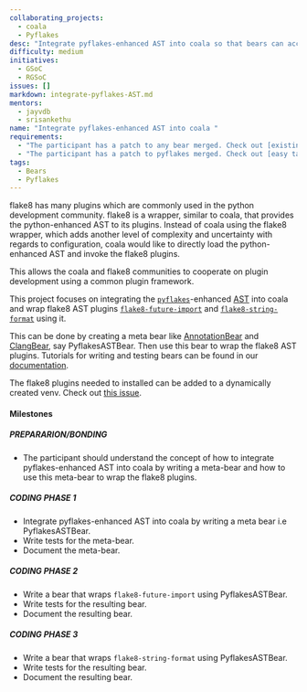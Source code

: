 ```yaml
---
collaborating_projects: 
  - coala
  - Pyflakes
desc: "Integrate pyflakes-enhanced AST into coala so that bears can access it."
difficulty: medium
initiatives: 
  - GSoC
  - RGSoC
issues: []
markdown: integrate-pyflakes-AST.md
mentors: 
  - jayvdb
  - srisankethu
name: "Integrate pyflakes-enhanced AST into coala "
requirements: 
  - "The participant has a patch to any bear merged. Check out [existing bear proposal](https://github.com/coala/coala-bears/issues)."
  - "The participant has a patch to pyflakes merged. Check out [easy task](https://bugs.launchpad.net/pyflakes/+bugs?field.tag=easy)."
tags: 
  - Bears
  - Pyflakes
---
```

flake8 has many plugins which are commonly used in the python development
community. flake8 is a wrapper, similar to coala, that provides the
python-enhanced AST to its plugins. Instead of coala using the flake8
wrapper, which adds another level of complexity and uncertainty with regards
to configuration, coala would like to directly load the python-enhanced AST
and invoke the flake8 plugins.

This allows the coala and flake8 communities to cooperate on plugin
development using a common plugin framework.

This project focuses on integrating the
[`pyflakes`](https://pypi.python.org/pypi/pyflakes)-enhanced
[AST](https://en.wikipedia.org/wiki/Abstract_syntax_tree) into coala and
wrap flake8 AST plugins
[`flake8-future-import`](https://github.com/xZise/flake8-future-import) and
[`flake8-string-format`](https://github.com/xZise/flake8-string-format) using
it.

This can be done by creating a meta bear like
[AnnotationBear](https://github.com/coala/coala-bears/blob/1892b64722f1c10bd2a29611af4dcc18ad76af3a/bears/general/AnnotationBear.py)
and [ClangBear](https://github.com/coala/coala-bears/blob/27a06d19076633a4e796472cf6d6ad55c27045c5/bears/c_languages/ClangBear.py),
say PyflakesASTBear. Then use this bear to wrap the flake8 AST plugins.
Tutorials for writing and testing bears can be found in our
[documentation](https://api.coala.io).

The flake8 plugins needed to installed can be added to a dynamically created
venv. Check out
[this issue](https://gitlab.com/coala/package_manager/issues/25).

#### Milestones

##### PREPARARION/BONDING

* The participant should understand the concept of how to integrate
pyflakes-enhanced AST into coala by writing a meta-bear and how to use this
meta-bear to wrap the flake8 plugins.

##### CODING PHASE 1

* Integrate pyflakes-enhanced AST into coala by writing a meta bear i.e
PyflakesASTBear.
* Write tests for the meta-bear.
* Document the meta-bear.

##### CODING PHASE 2

* Write a bear that wraps `flake8-future-import` using PyflakesASTBear.
* Write tests for the resulting bear.
* Document the resulting bear.

##### CODING PHASE 3

* Write a bear that wraps `flake8-string-format` using PyflakesASTBear.
* Write tests for the resulting bear.
* Document the resulting bear.
